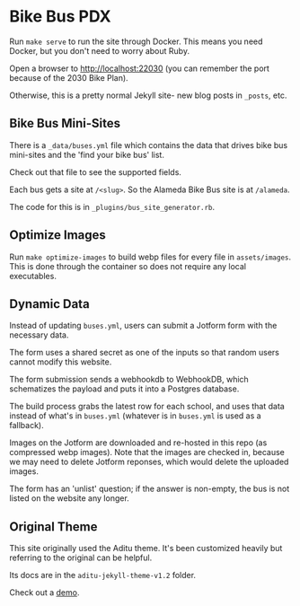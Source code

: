 # Bike Bus PDX

Run `make serve` to run the site through Docker.
This means you need Docker, but you don't need to worry about Ruby.

Open a browser to <http://localhost:22030> (you can remember the port because of the 2030 Bike Plan).

Otherwise, this is a pretty normal Jekyll site- new blog posts in `_posts`, etc.

## Bike Bus Mini-Sites

There is a `_data/buses.yml` file which contains the data that drives bike bus mini-sites
and the 'find your bike bus' list.

Check out that file to see the supported fields.

Each bus gets a site at `/<slug>`. So the Alameda Bike Bus site is at `/alameda`.

The code for this is in `_plugins/bus_site_generator.rb`.

## Optimize Images

Run `make optimize-images` to build webp files for every file in `assets/images`.
This is done through the container so does not require any local executables.

## Dynamic Data

Instead of updating `buses.yml`, users can submit a Jotform form with the necessary data.

The form uses a shared secret as one of the inputs so that random users cannot modify this website.

The form submission sends a webhookdb to WebhookDB, which schematizes the payload and puts it into
a Postgres database.

The build process grabs the latest row for each school, and uses that data instead of what's in `buses.yml`
(whatever is in `buses.yml` is used as a fallback).

Images on the Jotform are downloaded and re-hosted in this repo (as compressed webp images).
Note that the images are checked in, because we may need to delete Jotform reponses,
which would delete the uploaded images.

The form has an 'unlist' question; if the answer is non-empty,
the bus is not listed on the website any longer.

## Original Theme

This site originally used the Aditu theme. It's been customized heavily but referring to the original
can be helpful.

Its docs are in the `aditu-jekyll-theme-v1.2` folder.

Check out a [demo](https://aditu.netlify.com/).
